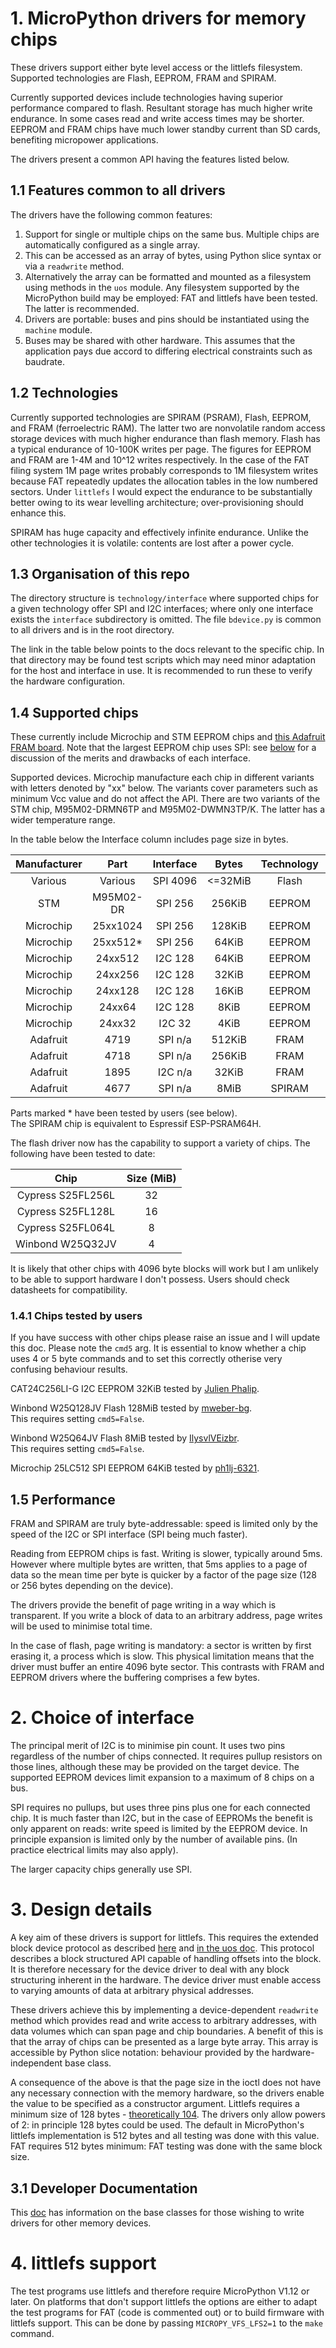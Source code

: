 # 1. MicroPython drivers for memory chips

These drivers support either byte level access or the littlefs filesystem.
Supported technologies are Flash, EEPROM, FRAM and SPIRAM.

Currently supported devices include technologies having superior performance
compared to flash. Resultant storage has much higher write endurance. In some
cases read and write access times may be shorter. EEPROM and FRAM chips have
much lower standby current than SD cards, benefiting micropower applications.

The drivers present a common API having the features listed below.

## 1.1 Features common to all drivers

The drivers have the following common features:
 1. Support for single or multiple chips on the same bus. Multiple chips are
 automatically configured as a single array.
 2. This can be accessed as an array of bytes, using Python slice syntax or via
 a `readwrite` method.
 3. Alternatively the array can be formatted and mounted as a filesystem using
 methods in the `uos` module. Any filesystem supported by the MicroPython build
 may be employed: FAT and littlefs have been tested. The latter is recommended.
 4. Drivers are portable: buses and pins should be instantiated using the
 `machine` module.
 5. Buses may be shared with other hardware. This assumes that the application
 pays due accord to differing electrical constraints such as baudrate.

## 1.2 Technologies

Currently supported technologies are SPIRAM (PSRAM), Flash, EEPROM, and FRAM
(ferroelectric RAM). The latter two are nonvolatile random access storage
devices with much higher endurance than flash memory. Flash has a typical
endurance of 10-100K writes per page. The figures for EEPROM and FRAM are 1-4M
and 10^12 writes respectively. In the case of the FAT filing system 1M page
writes probably corresponds to 1M filesystem writes because FAT repeatedly
updates the allocation tables in the low numbered sectors. Under `littlefs` I
would expect the endurance to be substantially better owing to its wear
levelling architecture; over-provisioning should enhance this.

SPIRAM has huge capacity and effectively infinite endurance. Unlike the other
technologies it is volatile: contents are lost after a power cycle.

## 1.3 Organisation of this repo

The directory structure is `technology/interface` where supported chips for a
given technology offer SPI and I2C interfaces; where only one interface exists
the `interface` subdirectory is omitted. The file `bdevice.py` is common to all
drivers and is in the root directory.

The link in the table below points to the docs relevant to the specific chip.
In that directory may be found test scripts which may need minor adaptation for
the host and interface in use. It is recommended to run these to verify the
hardware configuration.

## 1.4 Supported chips

These currently include Microchip and STM EEPROM chips and
[this Adafruit FRAM board](http://www.adafruit.com/product/1895). Note that the
largest EEPROM chip uses SPI: see [below](./README.md#2-choice-of-interface)
for a discussion of the merits and drawbacks of each interface.

Supported devices. Microchip manufacture each chip in different variants with
letters denoted by "xx" below. The variants cover parameters such as minimum
Vcc value and do not affect the API. There are two variants of the STM chip,
M95M02-DRMN6TP and M95M02-DWMN3TP/K. The latter has a wider temperature range.

In the table below the Interface column includes page size in bytes.  

| Manufacturer | Part      | Interface | Bytes   | Technology | Docs                          |
|:------------:|:---------:|:---------:|:-------:|:----------:|:-----------------------------:|
| Various      | Various   | SPI 4096  | <=32MiB |   Flash    | [FLASH.md](./flash/FLASH.md)  |
| STM          | M95M02-DR | SPI 256   | 256KiB  |   EEPROM   | [SPI.md](./eeprom/spi/SPI.md) |
| Microchip    | 25xx1024  | SPI 256   | 128KiB  |   EEPROM   | [SPI.md](./eeprom/spi/SPI.md) |
| Microchip    | 25xx512*  | SPI 256   |  64KiB  |   EEPROM   | [SPI.md](./eeprom/spi/SPI.md) |
| Microchip    | 24xx512   | I2C 128   |  64KiB  |   EEPROM   | [I2C.md](./eeprom/i2c/I2C.md) |
| Microchip    | 24xx256   | I2C 128   |  32KiB  |   EEPROM   | [I2C.md](./eeprom/i2c/I2C.md) |
| Microchip    | 24xx128   | I2C 128   |  16KiB  |   EEPROM   | [I2C.md](./eeprom/i2c/I2C.md) |
| Microchip    | 24xx64    | I2C 128   |   8KiB  |   EEPROM   | [I2C.md](./eeprom/i2c/I2C.md) |
| Microchip    | 24xx32    | I2C 32    |   4KiB  |   EEPROM   | [I2C.md](./eeprom/i2c/I2C.md) |
| Adafruit     | 4719      | SPI n/a   | 512KiB  |   FRAM     | [FRAM_SPI.md](./fram/FRAM_SPI.md) |
| Adafruit     | 4718      | SPI n/a   | 256KiB  |   FRAM     | [FRAM_SPI.md](./fram/FRAM_SPI.md) |
| Adafruit     | 1895      | I2C n/a   |  32KiB  |   FRAM     | [FRAM.md](./fram/FRAM.md)     |
| Adafruit     | 4677      | SPI n/a   |   8MiB  |   SPIRAM   | [SPIRAM.md](./spiram/SPIRAM.md) |

Parts marked * have been tested by users (see below).  
The SPIRAM chip is equivalent to Espressif ESP-PSRAM64H.

The flash driver now has the capability to support a variety of chips. The
following have been tested to date:

| Chip              | Size (MiB) |
|:-----------------:|:----------:|
| Cypress S25FL256L | 32         |
| Cypress S25FL128L | 16         |
| Cypress S25FL064L |  8         |
| Winbond W25Q32JV  |  4         |


It is likely that other chips with 4096 byte blocks will work but I am unlikely
to be able to support hardware I don't possess. Users should check datasheets
for compatibility.

### 1.4.1 Chips tested by users

If you have success with other chips please raise an issue and I will update
this doc. Please note the `cmd5` arg. It is essential to know whether a chip
uses 4 or 5 byte commands and to set this correctly otherise very confusing
behaviour results.

CAT24C256LI-G I2C EEPROM 32KiB tested by
[Julien Phalip](https://github.com/peterhinch/micropython_eeprom/issues/6#issuecomment-825801065).

Winbond W25Q128JV Flash 128MiB tested by
[mweber-bg](https://github.com/peterhinch/micropython_eeprom/issues/8#issuecomment-917603913).  
This requires setting `cmd5=False`.

Winbond W25Q64JV Flash 8MiB tested by
[IlysvlVEizbr](https://github.com/peterhinch/micropython_eeprom/issues/17).  
This requires setting `cmd5=False`.

Microchip 25LC512 SPI EEPROM 64KiB tested by
[ph1lj-6321](https://github.com/peterhinch/micropython_eeprom/issues/10).

## 1.5 Performance

FRAM and SPIRAM are truly byte-addressable: speed is limited only by the speed
of the I2C or SPI interface (SPI being much faster).

Reading from EEPROM chips is fast. Writing is slower, typically around 5ms.
However where multiple bytes are written, that 5ms applies to a page of data so
the mean time per byte is quicker by a factor of the page size (128 or 256
bytes depending on the device).

The drivers provide the benefit of page writing in a way which is transparent.
If you write a block of data to an arbitrary address, page writes will be used
to minimise total time.

In the case of flash, page writing is mandatory: a sector is written by first
erasing it, a process which is slow. This physical limitation means that the
driver must buffer an entire 4096 byte sector. This contrasts with FRAM and
EEPROM drivers where the buffering comprises a few bytes.

# 2. Choice of interface

The principal merit of I2C is to minimise pin count. It uses two pins
regardless of the number of chips connected. It requires pullup resistors on
those lines, although these may be provided on the target device. The
supported EEPROM devices limit expansion to a maximum of 8 chips on a bus.

SPI requires no pullups, but uses three pins plus one for each connected chip.
It is much faster than I2C, but in the case of EEPROMs the benefit is only
apparent on reads: write speed is limited by the EEPROM device. In principle
expansion is limited only by the number of available pins. (In practice
electrical limits may also apply).

The larger capacity chips generally use SPI.

# 3. Design details

A key aim of these drivers is support for littlefs. This requires the extended
block device protocol as described
[here](http://docs.micropython.org/en/latest/reference/filesystem.html) and
[in the uos doc](http://docs.micropython.org/en/latest/library/os.html).
This protocol describes a block structured API capable of handling offsets into
the block. It is therefore necessary for the device driver to deal with any
block structuring inherent in the hardware. The device driver must enable
access to varying amounts of data at arbitrary physical addresses.

These drivers achieve this by implementing a device-dependent `readwrite`
method which provides read and write access to arbitrary addresses, with data
volumes which can span page and chip boundaries. A benefit of this is that the
array of chips can be presented as a large byte array. This array is accessible
by Python slice notation: behaviour provided by the hardware-independent base
class.

A consequence of the above is that the page size in the ioctl does not have any
necessary connection with the memory hardware, so the drivers enable the value
to be specified as a constructor argument. Littlefs requires a minimum size of
128 bytes - 
[theoretically 104](https://github.com/ARMmbed/littlefs/blob/master/DESIGN.md).
The drivers only allow powers of 2: in principle 128 bytes could be used. The
default in MicroPython's littlefs implementation is 512 bytes and all testing
was done with this value. FAT requires 512 bytes minimum: FAT testing was done
with the same block size.

## 3.1 Developer Documentation

This [doc](./BASE_CLASSES.md) has information on the base classes for those
wishing to write drivers for other memory devices.

# 4. littlefs support

The test programs use littlefs and therefore require MicroPython V1.12 or
later. On platforms that don't support littlefs the options are either to adapt
the test programs for FAT (code is commented out) or to build firmware with
littlefs support. This can be done by passing `MICROPY_VFS_LFS2=1` to the
`make` command.
